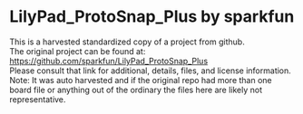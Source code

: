 
# LilyPad_ProtoSnap_Plus by sparkfun  
This is a harvested standardized copy of a project from github.  
The original project can be found at:  
https://github.com/sparkfun/LilyPad_ProtoSnap_Plus  
Please consult that link for additional, details, files, and license information.  
Note: It was auto harvested and if the original repo had more than one board file or anything out of the ordinary the files here are likely not representative.  
    